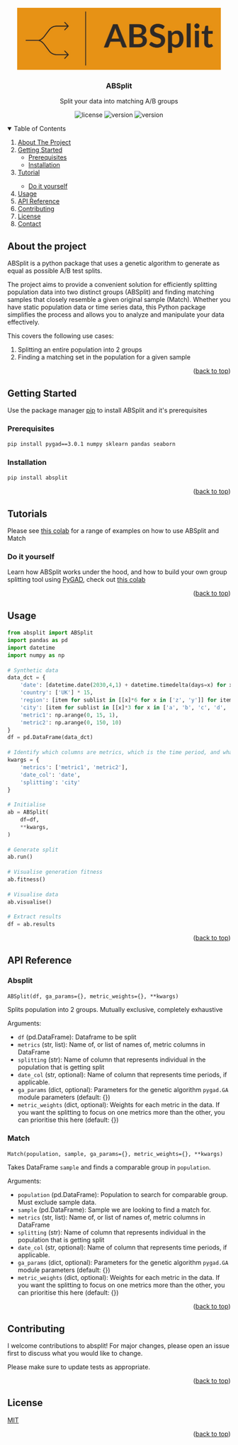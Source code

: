 <a name="readme-top"></a>

<div align="center">
<img src="https://raw.githubusercontent.com/cormac-rynne/absplit/main/images/logo.jpeg" width="460" height="140">
<h3><strong>ABSplit</strong></h3>
Split your data into matching A/B groups

![license](https://img.shields.io/badge/License-MIT-blue.svg)
![version](https://img.shields.io/badge/version-0.1.5-blue.svg)
![version](https://img.shields.io/badge/python-3-orange.svg)

</div>

<details open>
  <summary>Table of Contents</summary>
  <ol>
    <li>
      <a href="#about-the-project">About The Project</a>
    </li>
    <li>
      <a href="#getting-started">Getting Started</a>
      <ul>
        <li><a href="#prerequisites">Prerequisites</a></li>
        <li><a href="#installation">Installation</a></li>
      </ul>
    </li>
    <li><a href="#tutorial">Tutorial</a></li>
    <ul>
        <li><a href="#do-it-yourself">Do it yourself</a></li>
    </ul>
    <li><a href="#usage">Usage</a></li>
    <li><a href="#api-reference">API Reference</a></li>
    <li><a href="#contributing">Contributing</a></li>
    <li><a href="#license">License</a></li>
    <li><a href="#contact">Contact</a></li>
  </ol>
</details>

## About the project
ABSplit is a python package that uses a genetic algorithm to generate as equal as possible A/B test splits.

The project aims to provide a convenient solution for efficiently splitting population data into two distinct 
groups (ABSplit) and finding matching samples that closely resemble a given original sample (Match). Whether you have static 
population data or time series data, this Python package simplifies the process and allows you to 
analyze and manipulate your data effectively.

This covers the following use cases:
1. Splitting an entire population into 2 groups
2. Finding a matching set in the population for a given sample

<p align="right">(<a href="#readme-top">back to top</a>)</p>

## Getting Started
Use the package manager [pip](https://pip.pypa.io/en/stable/) to install ABSplit and it's prerequisites
### Prerequisites
```bash
pip install pygad==3.0.1 numpy sklearn pandas seaborn
```
### Installation

```bash
pip install absplit
```

<p align="right">(<a href="#readme-top">back to top</a>)</p>

## Tutorials
Please see [this colab](https://colab.research.google.com/drive/1gL7dxDJrtVoO5m1mSUWutdr7yas7sZwI?usp=sharing) for 
a range of examples on how to use ABSplit and Match

### Do it yourself
Learn how ABSplit works under the hood, and how to build your own group splitting tool using [PyGAD](https://pypi.org/project/pygad/),
check out [this colab](https://colab.research.google.com/drive/1SlCNnOtN4WCDTSJHsFrZtI7gKcXEl8-C?usp=sharing)

<p align="right">(<a href="#readme-top">back to top</a>)</p>

## Usage

```python
from absplit import ABSplit
import pandas as pd
import datetime
import numpy as np

# Synthetic data
data_dct = {
    'date': [datetime.date(2030,4,1) + datetime.timedelta(days=x) for x in range(3)]*5,
    'country': ['UK'] * 15,
    'region': [item for sublist in [[x]*6 for x in ['z', 'y']] for item in sublist] + ['x']*3,
    'city': [item for sublist in [[x]*3 for x in ['a', 'b', 'c', 'd', 'e']] for item in sublist],
    'metric1': np.arange(0, 15, 1),
    'metric2': np.arange(0, 150, 10)
}
df = pd.DataFrame(data_dct)

# Identify which columns are metrics, which is the time period, and what to split on
kwargs = {
    'metrics': ['metric1', 'metric2'],
    'date_col': 'date',
    'splitting': 'city'
}

# Initialise
ab = ABSplit(
    df=df,
    **kwargs,
)

# Generate split
ab.run()

# Visualise generation fitness
ab.fitness()

# Visualise data
ab.visualise()

# Extract results
df = ab.results
```
<p align="right">(<a href="#readme-top">back to top</a>)</p>

## API Reference
### Absplit 
`ABSplit(df, ga_params={}, metric_weights={}, **kwargs)`

Splits population into 2 groups. Mutually exclusive, completely exhaustive

Arguments:
* `df` (pd.DataFrame): Dataframe to be split
* `metrics` (str, list): Name of, or list of names of, metric columns in DataFrame
* `splitting` (str): Name of column that represents individual in the population that is getting split
* `date_col` (str, optional): Name of column that represents time periods, if applicable.
* `ga_params` (dict, optional): Parameters for the genetic algorithm `pygad.GA` module parameters (default: {})
* `metric_weights` (dict, optional): Weights for each metric in the data. If you want the splitting to focus on one metrics more than the other, you can prioritise this here (default: {})


### Match 
`Match(population, sample, ga_params={}, metric_weights={}, **kwargs)`

Takes DataFrame `sample` and finds a comparable group in `population`.

Arguments:
* `population` (pd.DataFrame): Population to search  for comparable group. Must exclude sample data.
* `sample` (pd.DataFrame): Sample we are looking to find a match for.
* `metrics` (str, list): Name of, or list of names of, metric columns in DataFrame
* `splitting` (str): Name of column that represents individual in the population that is getting split
* `date_col` (str, optional): Name of column that represents time periods, if applicable.
* `ga_params` (dict, optional): Parameters for the genetic algorithm `pygad.GA` module parameters (default: {})
* `metric_weights` (dict, optional): Weights for each metric in the data. If you want the splitting to focus on one metrics more than the other, you can prioritise this here (default: {})

<p align="right">(<a href="#readme-top">back to top</a>)</p>

## Contributing

I welcome contributions to absplit! For major changes, please open an issue first
to discuss what you would like to change.

Please make sure to update tests as appropriate.

<p align="right">(<a href="#readme-top">back to top</a>)</p>

## License

[MIT](https://choosealicense.com/licenses/mit/)

<p align="right">(<a href="#readme-top">back to top</a>)</p>
